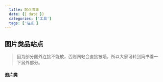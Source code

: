 ```yaml
---
  title: 站点收集
  date: {{ date }}
  categories: ['工具']
  tags: ['站点']
---
```


## 图片类品站点

> 因为部分国外连接不能放，否则网站会直接被墙，所以大家可转到简书看一下另外部分。

#### 图片类
